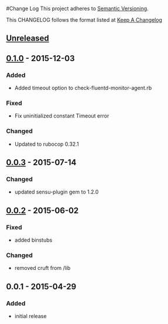 #Change Log
This project adheres to [Semantic Versioning](http://semver.org/).

This CHANGELOG follows the format listed at [Keep A Changelog](http://keepachangelog.com/)

## [Unreleased]

## [0.1.0] - 2015-12-03
### Added
- Added timeout option to check-fluentd-monitor-agent.rb

### Fixed
- Fix uninitialized constant Timeout error

### Changed
- Updated to rubocop 0.32.1

## [0.0.3] - 2015-07-14
### Changed
- updated sensu-plugin gem to 1.2.0

## [0.0.2] - 2015-06-02
### Fixed
- added binstubs

### Changed
- removed cruft from /lib

## 0.0.1 - 2015-04-29
### Added
- initial release

[Unreleased]: https://github.com/sensu-plugins/sensu-plugins-fluentd/compare/0.1.0...HEAD
[0.1.0]: https://github.com/sensu-plugins/sensu-plugins-fluentd/compare/0.0.3...0.1.0
[0.0.3]: https://github.com/sensu-plugins/sensu-plugins-fluentd/compare/0.0.2...0.0.3
[0.0.2]: https://github.com/sensu-plugins/sensu-plugins-fluentd/compare/0.0.1...0.0.2